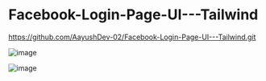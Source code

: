 # Facebook-Login-Page-UI---Tailwind

https://github.com/AayushDev-02/Facebook-Login-Page-UI---Tailwind.git

![image](https://user-images.githubusercontent.com/105657470/211751550-2ef872a3-7c9c-4e84-897c-8dcf0a32e48d.png)

![image](https://user-images.githubusercontent.com/105657470/211752512-734c2dba-74ae-49a4-9161-4191877080c0.png)
